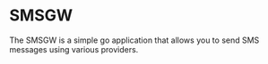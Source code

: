 # SMSGW
The SMSGW is a simple go application that allows you to send SMS messages using various providers.
